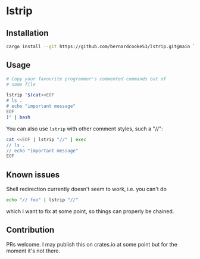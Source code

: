 # lstrip

## Installation

```bash
cargo install --git https://github.com/bernardcooke53/lstrip.git@main lstrip
```

## Usage

```bash
# Copy your favourite programmer's commented commands out of
# some file

lstrip "$(cat<<EOF
# ls .
# echo "important message"
EOF
)" | bash
```

You can also use `lstrip` with other comment styles, such a "//":

```bash
cat <<EOF | lstrip "//" | exec
// ls .
// echo "important message"
EOF
```

## Known issues

Shell redirection currently doesn't seem to work, i.e. you can't do

```bash
echo "// foo" | lstrip "//"
```

which I want to fix at some point, so things can properly be chained.

## Contribution

PRs welcome. I may publish this on crates.io at some point but for the moment
it's not there.
